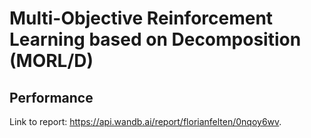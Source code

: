 # Multi-Objective Reinforcement Learning based on Decomposition (MORL/D)

## Performance
Link to report: https://api.wandb.ai/report/florianfelten/0nqoy6wv.